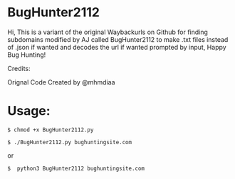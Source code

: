 # BugHunter2112
Hi, This is a variant of the original Waybackurls on Github for finding subdomains modified by AJ called BugHunter2112 to make .txt files instead of .json if wanted and decodes the url if wanted prompted by input,  Happy Bug Hunting!


Credits:

Orignal Code Created by @mhmdiaa

# Usage:
```
$ chmod +x BugHunter2112.py

$ ./BugHunter2112.py bughuntingsite.com

```
or 
```
$  python3 BugHunter2112 bughuntingsite.com

```
